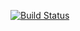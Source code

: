 [![Build Status](http://54.185.132.230:8080/buildStatus/icon?job=grunt-build-build)](http://54.185.132.230:8080/job/grunt-build-build/)

